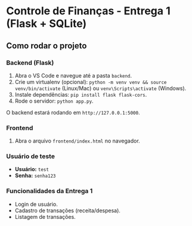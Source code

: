 
# Controle de Finanças - Entrega 1 (Flask + SQLite)

## Como rodar o projeto

### Backend (Flask)
1. Abra o VS Code e navegue até a pasta `backend`.
2. Crie um virtualenv (opcional): `python -m venv venv && source venv/bin/activate` (Linux/Mac) ou `venv\Scripts\activate` (Windows).
3. Instale dependências: `pip install flask flask-cors`.
4. Rode o servidor: `python app.py`.

O backend estará rodando em `http://127.0.0.1:5000`.

### Frontend
1. Abra o arquivo `frontend/index.html` no navegador.

### Usuário de teste
- **Usuário:** `test`
- **Senha:** `senha123`

### Funcionalidades da Entrega 1
- Login de usuário.
- Cadastro de transações (receita/despesa).
- Listagem de transações.
